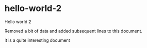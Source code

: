 # hello-world-2
Hello world 2

Removed a bit of data and added subsequent
lines to this document.

It is a quite interesting document
